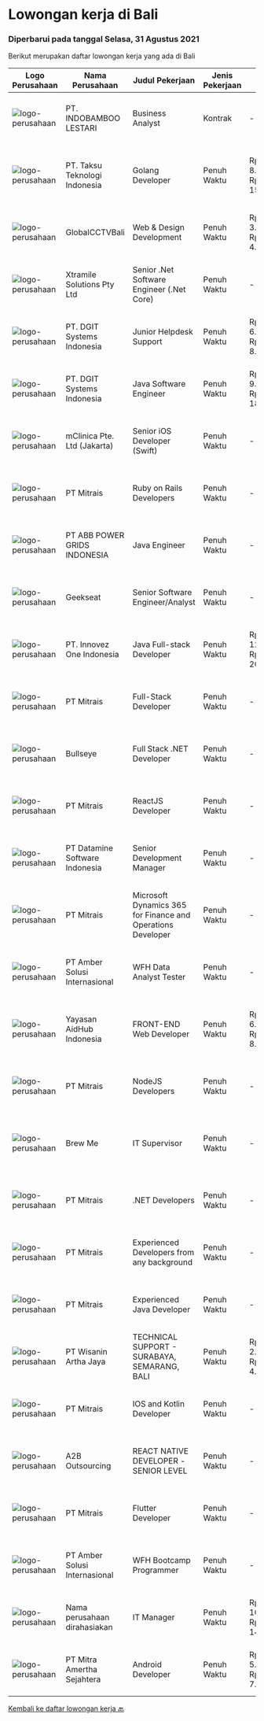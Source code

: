 
  # Lowongan kerja di Bali

  ### Diperbarui pada tanggal Selasa, 31 Agustus 2021

  Berikut merupakan daftar lowongan kerja yang ada di Bali

  |Logo Perusahaan | Nama Perusahaan | Judul Pekerjaan | Jenis Pekerjaan | Gaji Pekerjaan | Lokasi | Deskripsi | Tanggal diunggah | Pranala |
  | -------------- | --------------- | --------------- | --------- | --------- | -------------- | ------- | ----------- | ----------- |
  |![logo-perusahaan](https://image-service-cdn.seek.com.au/16ca15057c32408cd452cc83f4be6702ee1b3205/ee4dce1061f3f616224767ad58cb2fc751b8d2dc)|PT. INDOBAMBOO LESTARI|Business Analyst|Kontrak|---|Gianyar|Developed business model(s) that are viable for people public partnership investments Evaluating business processes, anticipating requirements,...|Senin, 30 Agustus 2021|https://www.jobstreet.co.id/id/job/business-analyst-3613944?token=0~d2f7f647-2d5c-4293-8355-e3fa19a3e41b&sectionRank=1&jobId=jobstreet-id-job-3613944|
|![logo-perusahaan](https://image-service-cdn.seek.com.au/cdad7eadbef6a47d2c5b4d08a7c1b9886e8f7f8f/ee4dce1061f3f616224767ad58cb2fc751b8d2dc)|PT. Taksu Teknologi Indonesia|Golang Developer|Penuh Waktu|Rp. 8.000.000-Rp. 15.000.000|Tangerang|Let’s Build Your Future with Us! Taksu Teknologi is a software development company with presence in Singapore and Indonesia (Bali and Tangerang). We...|Senin, 30 Agustus 2021|https://www.jobstreet.co.id/id/job/golang-developer-3605555?token=0~d2f7f647-2d5c-4293-8355-e3fa19a3e41b&sectionRank=2&jobId=jobstreet-id-job-3605555|
|![logo-perusahaan](https://image-service-cdn.seek.com.au/ad6b76ed4061fd1c6057b554ff158c654b44fdc3/ee4dce1061f3f616224767ad58cb2fc751b8d2dc)|GlobalCCTVBali|Web & Design Development|Penuh Waktu|Rp. 3.000.000-Rp. 4.200.000|Bali|Requirements1.       Pendidikan minimal S12.       Jurusan IT lebih diutamakan3.       Usia minimal 24 tahun4.       Memiliki pengalaman di bidang Web...|Minggu, 29 Agustus 2021|https://www.jobstreet.co.id/id/job/web-design-development-3604314?token=0~d2f7f647-2d5c-4293-8355-e3fa19a3e41b&sectionRank=3&jobId=jobstreet-id-job-3604314|
|![logo-perusahaan](https://image-service-cdn.seek.com.au/886dbb766c5bd832cea6f1bb5b5374b094ca8917/ee4dce1061f3f616224767ad58cb2fc751b8d2dc)|Xtramile Solutions Pty Ltd|Senior .Net Software Engineer (.Net Core)|Penuh Waktu|---|Bali|Innovative job opportunity offering a high salary package, attractive bonus remuneration and full remote working arrangement.This role will help...|Senin, 30 Agustus 2021|https://www.jobstreet.co.id/id/job/senior-net-software-engineer-net-core-3613136?token=0~d2f7f647-2d5c-4293-8355-e3fa19a3e41b&sectionRank=4&jobId=jobstreet-id-job-3613136|
|![logo-perusahaan](https://image-service-cdn.seek.com.au/e1681d73e68b1b74b5b5136363b820dd70a250df/ee4dce1061f3f616224767ad58cb2fc751b8d2dc)|PT. DGIT Systems Indonesia|Junior Helpdesk Support|Penuh Waktu|Rp. 6.000.000-Rp. 8.000.000|Bali|We are looking for Junior Helpdesk Support. you will be responsible when our customers require technical expertise/solution aiming for the greatest...|Senin, 30 Agustus 2021|https://www.jobstreet.co.id/id/job/junior-helpdesk-support-3613063?token=0~d2f7f647-2d5c-4293-8355-e3fa19a3e41b&sectionRank=5&jobId=jobstreet-id-job-3613063|
|![logo-perusahaan](https://image-service-cdn.seek.com.au/e1681d73e68b1b74b5b5136363b820dd70a250df/ee4dce1061f3f616224767ad58cb2fc751b8d2dc)|PT. DGIT Systems Indonesia|Java Software Engineer|Penuh Waktu|Rp. 9.000.000-Rp. 18.000.000|Badung|We are looking for a talented Java engineer to join an experienced team of engineers working on our flagship products Telflow, a next-generation...|Sabtu, 28 Agustus 2021|https://www.jobstreet.co.id/id/job/java-software-engineer-3599701?token=0~d2f7f647-2d5c-4293-8355-e3fa19a3e41b&sectionRank=6&jobId=jobstreet-id-job-3599701|
|![logo-perusahaan](https://image-service-cdn.seek.com.au/7665bb5bd589f085f653b36d2f3cbccaf93e5953/ee4dce1061f3f616224767ad58cb2fc751b8d2dc)|mClinica Pte. Ltd (Jakarta)|Senior iOS Developer (Swift)|Penuh Waktu|---|Bali|mClinica is hiring for a Senior iOS Developer to serve our clients in Southeast Asia and support our growth regionally and globally. We are looking...|Sabtu, 28 Agustus 2021|https://www.jobstreet.co.id/id/job/senior-ios-developer-swift-3612850?token=0~d2f7f647-2d5c-4293-8355-e3fa19a3e41b&sectionRank=7&jobId=jobstreet-id-job-3612850|
|![logo-perusahaan](https://image-service-cdn.seek.com.au/969b0c47f133a1e0155056a5d964c63953dd6304/ee4dce1061f3f616224767ad58cb2fc751b8d2dc)|PT Mitrais|Ruby on Rails Developers|Penuh Waktu|---|Bali|Build your Career with Mitrais ! We're urgently looking for experienced Ruby On Rails  Developers to be part of our team for an immediate...|Jumat, 27 Agustus 2021|https://www.jobstreet.co.id/id/job/ruby-on-rails-developers-3598722?token=0~d2f7f647-2d5c-4293-8355-e3fa19a3e41b&sectionRank=8&jobId=jobstreet-id-job-3598722|
|![logo-perusahaan](https://image-service-cdn.seek.com.au/b3fe854be3973c665f63bfc95f2af6cbfe248716/ee4dce1061f3f616224767ad58cb2fc751b8d2dc)|PT ABB POWER GRIDS INDONESIA|Java Engineer|Penuh Waktu|---|Badung|Hitachi ABB Power Grids is a pioneering technology leader that is helping to increase access to affordable, reliable, sustainable and modern energy...|Jumat, 27 Agustus 2021|https://www.jobstreet.co.id/id/job/java-engineer-3611950?token=0~d2f7f647-2d5c-4293-8355-e3fa19a3e41b&sectionRank=9&jobId=jobstreet-id-job-3611950|
|![logo-perusahaan](https://image-service-cdn.seek.com.au/a94166d692fda70a364e9d5191d7ced8a65f1597/ee4dce1061f3f616224767ad58cb2fc751b8d2dc)|Geekseat|Senior Software Engineer/Analyst|Penuh Waktu|---|Denpasar|Have a seat with us! We are currently looking for an experienced Senior Software Engineer to join our Awesome Engineering Team at our offices in Bali...|Jumat, 27 Agustus 2021|https://www.jobstreet.co.id/id/job/senior-software-engineer-analyst-3598884?token=0~d2f7f647-2d5c-4293-8355-e3fa19a3e41b&sectionRank=10&jobId=jobstreet-id-job-3598884|
|![logo-perusahaan](https://image-service-cdn.seek.com.au/b298687ae02f9798573838624580ad51c34fe2f1/ee4dce1061f3f616224767ad58cb2fc751b8d2dc)|PT. Innovez One Indonesia|Java Full-stack Developer|Penuh Waktu|Rp. 12.000.000-Rp. 20.000.000|Jakarta Raya|We are looking for a dynamic and talented Java Full Stack Developer with strong OOAD background to join our global team. You will work in a SCRUM team...|Jumat, 27 Agustus 2021|https://www.jobstreet.co.id/id/job/java-full-stack-developer-3602285?token=0~d2f7f647-2d5c-4293-8355-e3fa19a3e41b&sectionRank=11&jobId=jobstreet-id-job-3602285|
|![logo-perusahaan](https://image-service-cdn.seek.com.au/969b0c47f133a1e0155056a5d964c63953dd6304/ee4dce1061f3f616224767ad58cb2fc751b8d2dc)|PT Mitrais|Full-Stack Developer|Penuh Waktu|---|Bali|Build your Career with Mitrais!  We're looking for experienced Full-Stack Developers to be part of our team. What will you be doing? Coding high...|Jumat, 27 Agustus 2021|https://www.jobstreet.co.id/id/job/full-stack-developer-3598582?token=0~d2f7f647-2d5c-4293-8355-e3fa19a3e41b&sectionRank=12&jobId=jobstreet-id-job-3598582|
|![logo-perusahaan](https://image-service-cdn.seek.com.au/bbf2137c41f12d6e9394eaecc245409d87abbbf0/ee4dce1061f3f616224767ad58cb2fc751b8d2dc)|Bullseye|Full Stack .NET Developer|Penuh Waktu|---|Bali|The support &amp; site reliability engineer (SSRE) – the position was established to support the software development and improvement of our platform...|Jumat, 27 Agustus 2021|https://www.jobstreet.co.id/id/job/full-stack-net-developer-3602408?token=0~d2f7f647-2d5c-4293-8355-e3fa19a3e41b&sectionRank=13&jobId=jobstreet-id-job-3602408|
|![logo-perusahaan](https://image-service-cdn.seek.com.au/969b0c47f133a1e0155056a5d964c63953dd6304/ee4dce1061f3f616224767ad58cb2fc751b8d2dc)|PT Mitrais|ReactJS Developer|Penuh Waktu|---|Bali|We're urgently looking for experienced ReactJS Developers to be part of our team for an immediate start.Our client is a consultancy focused company...|Jumat, 27 Agustus 2021|https://www.jobstreet.co.id/id/job/reactjs-developer-3598724?token=0~d2f7f647-2d5c-4293-8355-e3fa19a3e41b&sectionRank=14&jobId=jobstreet-id-job-3598724|
|![logo-perusahaan](https://image-service-cdn.seek.com.au/5fcc638e90b6bfa5413c6b018faccdd8126658c9/ee4dce1061f3f616224767ad58cb2fc751b8d2dc)|PT Datamine Software Indonesia|Senior Development Manager|Penuh Waktu|---|Bali|Senior Development ManagerJob DescriptionThe role:The role is to lead and build remotely a full development team including Delivery, Development, QAQC...|Jumat, 27 Agustus 2021|https://www.jobstreet.co.id/id/job/senior-development-manager-3599053?token=0~d2f7f647-2d5c-4293-8355-e3fa19a3e41b&sectionRank=15&jobId=jobstreet-id-job-3599053|
|![logo-perusahaan](https://image-service-cdn.seek.com.au/969b0c47f133a1e0155056a5d964c63953dd6304/ee4dce1061f3f616224767ad58cb2fc751b8d2dc)|PT Mitrais|Microsoft Dynamics 365 for Finance and Operations Developer|Penuh Waktu|---|Denpasar|Build your Career with Mitrais! We're looking for an experienced Microsoft Dynamics 365 for Finance and Operations Developer to be part of our...|Kamis, 26 Agustus 2021|https://www.jobstreet.co.id/id/job/microsoft-dynamics-365-for-finance-and-operations-developer-3610631?token=0~d2f7f647-2d5c-4293-8355-e3fa19a3e41b&sectionRank=16&jobId=jobstreet-id-job-3610631|
|![logo-perusahaan](https://us.123rf.com/450wm/pavelstasevich/pavelstasevich1811/pavelstasevich181101027/112815900-stock-vector-no-image-available-icon-flat-vector.jpg?ver=6)|PT Amber Solusi Internasional|WFH Data Analyst Tester|Penuh Waktu|---|Jakarta Raya|Duties and Responsibilities: Update pricing list (check UOM, Price level) to HighJump and Netsuite Update product data details Create script using...|Kamis, 26 Agustus 2021|https://www.jobstreet.co.id/id/job/wfh-data-analyst-tester-3610595?token=0~d2f7f647-2d5c-4293-8355-e3fa19a3e41b&sectionRank=17&jobId=jobstreet-id-job-3610595|
|![logo-perusahaan](https://image-service-cdn.seek.com.au/9b692f209622949279e729a0faf85c537e22289b/ee4dce1061f3f616224767ad58cb2fc751b8d2dc)|Yayasan AidHub Indonesia|FRONT-END Web Developer|Penuh Waktu|Rp. 6.500.000-Rp. 8.500.000|Badung|Job DescriptionResponsibilities:·        This role will report to the IT Manager·        Candidate must be able to manage the complete software...|Kamis, 26 Agustus 2021|https://www.jobstreet.co.id/id/job/front-end-web-developer-3610873?token=0~d2f7f647-2d5c-4293-8355-e3fa19a3e41b&sectionRank=18&jobId=jobstreet-id-job-3610873|
|![logo-perusahaan](https://image-service-cdn.seek.com.au/969b0c47f133a1e0155056a5d964c63953dd6304/ee4dce1061f3f616224767ad58cb2fc751b8d2dc)|PT Mitrais|NodeJS Developers|Penuh Waktu|---|Bali|Build your Career with Mitrais! We're urgently looking for experienced NodeJS Developers to be part of our team for an immediate start.Our client is a...|Rabu, 25 Agustus 2021|https://www.jobstreet.co.id/id/job/nodejs-developers-3601182?token=0~d2f7f647-2d5c-4293-8355-e3fa19a3e41b&sectionRank=19&jobId=jobstreet-id-job-3601182|
|![logo-perusahaan](https://image-service-cdn.seek.com.au/5c168642f4fe86ab795f5a16322fc498d18ae818/ee4dce1061f3f616224767ad58cb2fc751b8d2dc)|Brew Me|IT Supervisor|Penuh Waktu|---|Denpasar|WE'RE HIRINGIT SUPERVISORKualifikasi : Minimal D3/S1 Informatika Memiliki Pengalaman Minimal 2 tahun di bidangnya Detail Oriented Memiliki analisa...|Jumat, 27 Agustus 2021|https://www.jobstreet.co.id/id/job/it-supervisor-3611703?token=0~d2f7f647-2d5c-4293-8355-e3fa19a3e41b&sectionRank=20&jobId=jobstreet-id-job-3611703|
|![logo-perusahaan](https://image-service-cdn.seek.com.au/969b0c47f133a1e0155056a5d964c63953dd6304/ee4dce1061f3f616224767ad58cb2fc751b8d2dc)|PT Mitrais|.NET Developers|Penuh Waktu|---|Denpasar|Build your Career with Mitrais !  We're looking for experienced .NET Software Engineers to be part of our team.  What will you be doing ?  Coding high...|Rabu, 25 Agustus 2021|https://www.jobstreet.co.id/id/job/net-developers-3601200?token=0~d2f7f647-2d5c-4293-8355-e3fa19a3e41b&sectionRank=21&jobId=jobstreet-id-job-3601200|
|![logo-perusahaan](https://image-service-cdn.seek.com.au/969b0c47f133a1e0155056a5d964c63953dd6304/ee4dce1061f3f616224767ad58cb2fc751b8d2dc)|PT Mitrais|Experienced Developers from any background|Penuh Waktu|---|Bali|Build your Career with Mitrais !  We're looking for experienced Software Engineers from any background to be part of our team.  What will you...|Rabu, 25 Agustus 2021|https://www.jobstreet.co.id/id/job/experienced-developers-from-any-background-3601164?token=0~d2f7f647-2d5c-4293-8355-e3fa19a3e41b&sectionRank=22&jobId=jobstreet-id-job-3601164|
|![logo-perusahaan](https://image-service-cdn.seek.com.au/969b0c47f133a1e0155056a5d964c63953dd6304/ee4dce1061f3f616224767ad58cb2fc751b8d2dc)|PT Mitrais|Experienced Java Developer|Penuh Waktu|---|Bali|Build your Career with Mitrais!  We have clients who are urgently looking for Experienced Java developers for an immediate start. What will you be...|Rabu, 25 Agustus 2021|https://www.jobstreet.co.id/id/job/experienced-java-developer-3601163?token=0~d2f7f647-2d5c-4293-8355-e3fa19a3e41b&sectionRank=23&jobId=jobstreet-id-job-3601163|
|![logo-perusahaan](https://image-service-cdn.seek.com.au/baab5fef8d61b88cc98204e98c07633534edabdc/ee4dce1061f3f616224767ad58cb2fc751b8d2dc)|PT Wisanin Artha Jaya|TECHNICAL SUPPORT - SURABAYA, SEMARANG, BALI|Penuh Waktu|Rp. 2.500.000-Rp. 4.500.000|Surabaya|Technical Support : Surabaya, Semarang, and Bali.Please put the city that you apply on the CV.Specifically responsible for installation,...|Rabu, 25 Agustus 2021|https://www.jobstreet.co.id/id/job/technical-support-surabaya-semarang-bali-3610266?token=0~d2f7f647-2d5c-4293-8355-e3fa19a3e41b&sectionRank=24&jobId=jobstreet-id-job-3610266|
|![logo-perusahaan](https://image-service-cdn.seek.com.au/969b0c47f133a1e0155056a5d964c63953dd6304/ee4dce1061f3f616224767ad58cb2fc751b8d2dc)|PT Mitrais|IOS and Kotlin Developer|Penuh Waktu|---|Bali|Build your Career with Mitrais !  We're looking for experienced iOS and Kotlin Developer to be part of our team. What will you be doing?  Liase with...|Rabu, 25 Agustus 2021|https://www.jobstreet.co.id/id/job/ios-and-kotlin-developer-3601171?token=0~d2f7f647-2d5c-4293-8355-e3fa19a3e41b&sectionRank=25&jobId=jobstreet-id-job-3601171|
|![logo-perusahaan](https://image-service-cdn.seek.com.au/6c0c9236a254bb58d156f188dac1fa45b93c1ebf/ee4dce1061f3f616224767ad58cb2fc751b8d2dc)|A2B Outsourcing|REACT NATIVE DEVELOPER -SENIOR LEVEL|Penuh Waktu|---|Jakarta Raya|A2B Outsourcing Philippines – PT BPO is looking for a Senior React Native Developer. You will be working for a company in Australia that provides...|Rabu, 25 Agustus 2021|https://www.jobstreet.co.id/id/job/react-native-developer-senior-level-3610362?token=0~d2f7f647-2d5c-4293-8355-e3fa19a3e41b&sectionRank=26&jobId=jobstreet-id-job-3610362|
|![logo-perusahaan](https://image-service-cdn.seek.com.au/969b0c47f133a1e0155056a5d964c63953dd6304/ee4dce1061f3f616224767ad58cb2fc751b8d2dc)|PT Mitrais|Flutter Developer|Penuh Waktu|---|Bali|Build your Career with Mitrais !  We're looking for experienced Flutter Developer to be part of our team. What will you be doing?  Liase with...|Rabu, 25 Agustus 2021|https://www.jobstreet.co.id/id/job/flutter-developer-3601166?token=0~d2f7f647-2d5c-4293-8355-e3fa19a3e41b&sectionRank=27&jobId=jobstreet-id-job-3601166|
|![logo-perusahaan](https://us.123rf.com/450wm/pavelstasevich/pavelstasevich1811/pavelstasevich181101027/112815900-stock-vector-no-image-available-icon-flat-vector.jpg?ver=6)|PT Amber Solusi Internasional|WFH Bootcamp Programmer|Penuh Waktu|---|Jawa Timur|If you have intense intellectual curiosity, self-motivated and proactive, you’ll enjoy working every day on our Engineering team. Submit your resume...|Selasa, 24 Agustus 2021|https://www.jobstreet.co.id/id/job/wfh-bootcamp-programmer-3608910?token=0~d2f7f647-2d5c-4293-8355-e3fa19a3e41b&sectionRank=28&jobId=jobstreet-id-job-3608910|
|![logo-perusahaan](https://us.123rf.com/450wm/pavelstasevich/pavelstasevich1811/pavelstasevich181101027/112815900-stock-vector-no-image-available-icon-flat-vector.jpg?ver=6)|Nama perusahaan dirahasiakan|IT Manager|Penuh Waktu|Rp. 10.000.000-Rp. 14.000.000|Denpasar|Lead large IT projects, including the design and deployment of new IT systems and services2. Monitor performance of information technology systems to...|Rabu, 25 Agustus 2021|https://www.jobstreet.co.id/id/job/it-manager-3609001?token=0~d2f7f647-2d5c-4293-8355-e3fa19a3e41b&sectionRank=29&jobId=jobstreet-id-job-3609001|
|![logo-perusahaan](https://image-service-cdn.seek.com.au/36f0e259d21447326c545ed4ae03d7208f820c51/ee4dce1061f3f616224767ad58cb2fc751b8d2dc)|PT Mitra Amertha Sejahtera|Android Developer|Penuh Waktu|Rp. 5.500.000-Rp. 7.700.000|Jakarta Raya|Meval is looking for software engineer to help us make awesome, usable, and functional mobile application for our customer and sales team. You will...|Selasa, 24 Agustus 2021|https://www.jobstreet.co.id/id/job/android-developer-3595985?token=0~d2f7f647-2d5c-4293-8355-e3fa19a3e41b&sectionRank=30&jobId=jobstreet-id-job-3595985|


  [Kembali ke daftar lowongan kerja 🔙](../README.md#daftar-lowongan-kerja)
  
